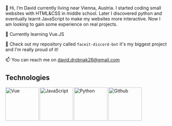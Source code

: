 👋 Hi, I’m David currently living near Vienna, Austria. I started coding small websites with HTML&CSS in middle school.
Later I discovered python and eventually learnt JavaScript to make my websites more interactive. Now I am looking to gain some experience on real projects.

🌱 Currently learning Vue.JS

👀 Check out my repository called ```faceit-discord-bot``` it's my biggest project and I'm really proud of it!

📫 You can reach me on david.drobnak26@gmail.com

## Technologies
<img align="left" alt="Vue" width="104px" src="https://img.shields.io/badge/Vue.JS-4FC08D?logo=vue.js&logoColor=white&style=for-the-badge" />
<img align="left" alt="JavaScript" width="104px" src="https://img.shields.io/badge/JavaScript-F7DF1E?logo=javascript&logoColor=black&style=for-the-badge" />
<img align="left" alt="Python" width="104px" src="https://img.shields.io/badge/Python-3776AB?logo=python&logoColor=white&style=for-the-badge" />
<img align="left" alt="Github" width="104px" src="https://img.shields.io/badge/Github-181717?logo=github&logoColor=white&style=for-the-badge" />

<!---
DavidDrob/DavidDrob is a ✨ special ✨ repository because its `README.md` (this file) appears on your GitHub profile.
You can click the Preview link to take a look at your changes.
--->
